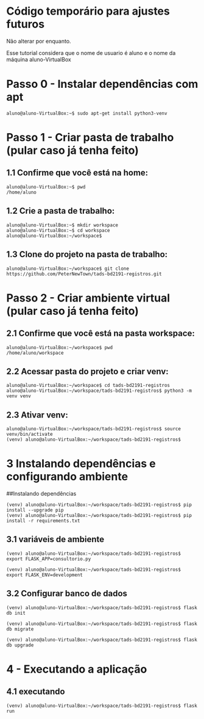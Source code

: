 # Código temporário para ajustes futuros
Não alterar por enquanto.

Esse tutorial considera que o nome de usuario é aluno e o nome da máquina aluno-VirtualBox

# Passo 0 - Instalar dependências com apt
```console
aluno@aluno-VirtualBox:~$ sudo apt-get install python3-venv
```

# Passo 1 - Criar pasta de trabalho (pular caso já tenha feito)

## 1.1 Confirme que você está na home:
```console
aluno@aluno-VirtualBox:~$ pwd
/home/aluno
```

## 1.2 Crie a pasta de trabalho:
```console
aluno@aluno-VirtualBox:~$ mkdir workspace
aluno@aluno-VirtualBox:~$ cd workspace
aluno@aluno-VirtualBox:~/workspace$
```

## 1.3 Clone do projeto na pasta de trabalho:
```console
aluno@aluno-VirtualBox:~/workspace$ git clone https://github.com/PeterNewTown/tads-bd2191-registros.git
```

# Passo 2 - Criar ambiente virtual (pular caso já tenha feito)

## 2.1 Confirme que você está na pasta workspace:
```console
aluno@aluno-VirtualBox:~/workspace$ pwd
/home/aluno/workspace
```

## 2.2 Acessar pasta do projeto e criar venv:
```console
aluno@aluno-VirtualBox:~/workspace$ cd tads-bd2191-registros
aluno@aluno-VirtualBox:~/workspace/tads-bd2191-registros$ python3 -m venv venv
```
## 2.3 Ativar venv:
```console
aluno@aluno-VirtualBox:~/workspace/tads-bd2191-registros$ source venv/bin/activate
(venv) aluno@aluno-VirtualBox:~/workspace/tads-bd2191-registros$
```


# 3 Instalando dependências e configurando ambiente

##Instalando dependências
```console
(venv) aluno@aluno-VirtualBox:~/workspace/tads-bd2191-registros$ pip install --upgrade pip
(venv) aluno@aluno-VirtualBox:~/workspace/tads-bd2191-registros$ pip install -r requirements.txt
```

## 3.1 variáveis de ambiente
```console
(venv) aluno@aluno-VirtualBox:~/workspace/tads-bd2191-registros$ export FLASK_APP=consultorio.py

(venv) aluno@aluno-VirtualBox:~/workspace/tads-bd2191-registros$ export FLASK_ENV=development
```

## 3.2 Configurar banco de dados
```console
(venv) aluno@aluno-VirtualBox:~/workspace/tads-bd2191-registros$ flask db init

(venv) aluno@aluno-VirtualBox:~/workspace/tads-bd2191-registros$ flask db migrate

(venv) aluno@aluno-VirtualBox:~/workspace/tads-bd2191-registros$ flask db upgrade
```
# 4 - Executando a aplicação

## 4.1 executando
```console
(venv) aluno@aluno-VirtualBox:~/workspace/tads-bd2191-registros$ flask run
```

